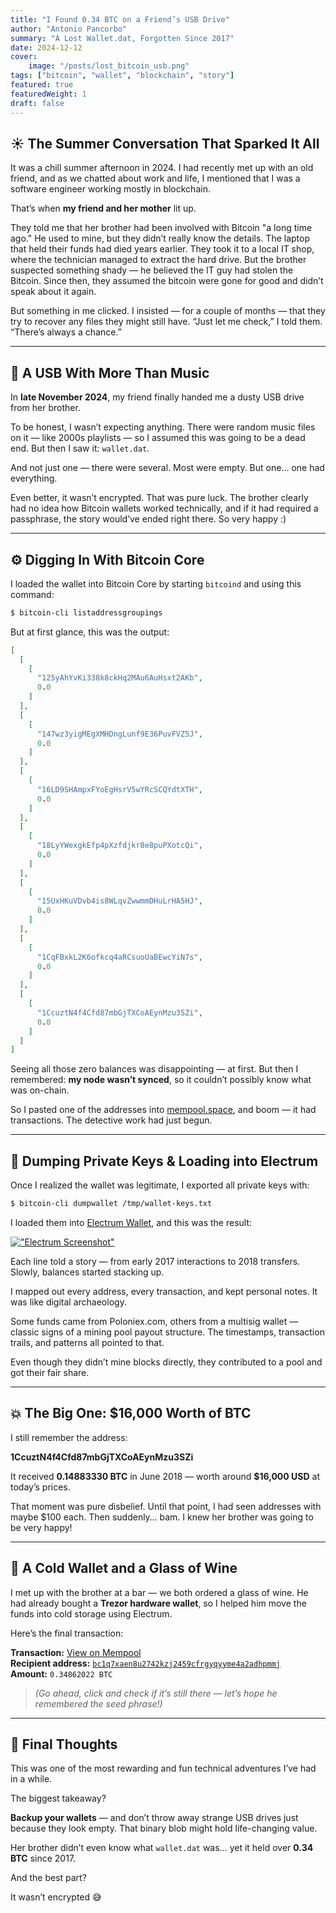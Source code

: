 ```yaml
---
title: "I Found 0.34 BTC on a Friend’s USB Drive"
author: "Antonio Pancorbo"
summary: "A Lost Wallet.dat, Forgotten Since 2017"
date: 2024-12-12
cover:
    image: "/posts/lost_bitcoin_usb.png"
tags: ["bitcoin", "wallet", "blockchain", "story"]
featured: true
featuredWeight: 1
draft: false
---
```


## ☀️  The Summer Conversation That Sparked It All

It was a chill summer afternoon in 2024. I had recently met up with an old friend,
and as we chatted about work and life, I mentioned that I was a software engineer
working mostly in blockchain.

That’s when **my friend and her mother** lit up.

They told me that her brother had been involved with Bitcoin "a long time ago."
He used to mine, but they didn’t really know the details. The laptop that held
their funds had died years earlier. They took it to a local IT shop, where the
technician managed to extract the hard drive. But the brother suspected something
shady — he believed the IT guy had stolen the Bitcoin. Since then, they assumed
the bitcoin were gone for good and didn’t speak about it again.

But something in me clicked. I insisted — for a couple of months — that they try
to recover any files they might still have. “Just let me check,” I told them.
“There’s always a chance.”

---

## 💾 A USB With More Than Music

In **late November 2024**, my friend finally handed me a dusty USB drive from 
her brother.

To be honest, I wasn’t expecting anything. There were random music files on it
— like 2000s playlists — so I assumed this was going to be a dead end. But then
I saw it: `wallet.dat`.

And not just one — there were several. Most were empty. But one… one had everything.

Even better, it wasn’t encrypted. That was pure luck. The brother clearly had no
idea how Bitcoin wallets worked technically, and if it had required a passphrase,
the story would’ve ended right there. So very happy :)

---

## ⚙️  Digging In With Bitcoin Core

I loaded the wallet into Bitcoin Core by starting `bitcoind` and using this command:

```bash
$ bitcoin-cli listaddressgroupings
```

But at first glance, this was the output:

```json
[
  [
    [
      "125yAhYvKi338k8ckHq2MAu6AuHsxt2AKb",
      0.0
    ]
  ],
  [
    [
      "147wz3yigMEgXMHDngLunf9E36PuvFVZ5J",
      0.0
    ]
  ],
  [
    [
      "16LD9SHAmpxFYoEgHsrV5wYRcSCQYdtXTH",
      0.0
    ]
  ],
  [
    [
      "18LyYWexgkEfp4pXzfdjkr8e8puPXotcQi",
      0.0
    ]
  ],
  [
    [
      "15UxHKuVDvb4is8WLqvZwwmmDHuLrHA5HJ",
      0.0
    ]
  ],
  [
    [
      "1CqFBxkL2K6ofkcq4aRCsuoUaBEwcYiN7s",
      0.0
    ]
  ],
  [
    [
      "1CcuztN4f4Cfd87mbGjTXCoAEynMzu3SZi",
      0.0
    ]
  ]
]
```

Seeing all those zero balances was disappointing — at first. But then I remembered:
**my node wasn’t synced**, so it couldn’t possibly know what was on-chain.

So I pasted one of the addresses into [mempool.space](https://mempool.space/address/125yAhYvKi338k8ckHq2MAu6AuHsxt2AKb),
and boom — it had transactions. The detective work had just begun.

---

## 🔐 Dumping Private Keys & Loading into Electrum

Once I realized the wallet was legitimate, I exported all private keys with:

```bash
$ bitcoin-cli dumpwallet /tmp/wallet-keys.txt
```

I loaded them into [Electrum Wallet](https://electrum.org), and this was the result:

[!["Electrum Screenshot"](/posts/lost_bitcoin_electrum_screenshot.png#center)](https://www.tony.software/posts/lost_bitcoin_electrum_screenshot.png.png)

Each line told a story — from early 2017 interactions to 2018 transfers. Slowly,
balances started stacking up.

I mapped out every address, every transaction, and kept personal notes.
It was like digital archaeology.

Some funds came from Poloniex.com, others from a multisig wallet — classic signs
of a mining pool payout structure. The timestamps, transaction trails, and
patterns all pointed to that.

Even though they didn’t mine blocks directly, they contributed to a pool and
got their fair share.

---

## 💥 The Big One: $16,000 Worth of BTC

I still remember the address:

**1CcuztN4f4Cfd87mbGjTXCoAEynMzu3SZi**

It received **0.14883330 BTC** in June 2018 — worth around **$16,000 USD** at
today’s prices.

That moment was pure disbelief. Until that point, I had seen addresses with maybe
$100 each. Then suddenly… bam. I knew her brother was going to be very happy!

---

## 🍷 A Cold Wallet and a Glass of Wine

I met up with the brother at a bar — we both ordered a glass of wine. He had already
bought a **Trezor hardware wallet**, so I helped him move the funds into cold
storage using Electrum.

Here’s the final transaction:

**Transaction:** [View on Mempool](https://mempool.space/tx/8bd10c641f50150e00b518ac24914f42ffbbe14bf1c7d804ef0af145a9e5d7f6)  
**Recipient address:** [`bc1q7xaen8u2742kzj2459cfrgyqyyme4a2adhpmmj`](https://mempool.space/address/bc1q7xaen8u2742kzj2459cfrgyqyyme4a2adhpmmj)  
**Amount:** `0.34862022 BTC`  
> _(Go ahead, click and check if it’s still there — let’s hope he remembered the seed phrase!)_

---

## 🧾 Final Thoughts

This was one of the most rewarding and fun technical adventures I’ve had in a while.

The biggest takeaway?  

**Backup your wallets** — and don’t throw away strange USB drives just because they
look empty. That binary blob might hold life-changing value.

Her brother didn’t even know what `wallet.dat` was… yet it held over **0.34 BTC**
since 2017.

And the best part?  

It wasn’t encrypted 😅
